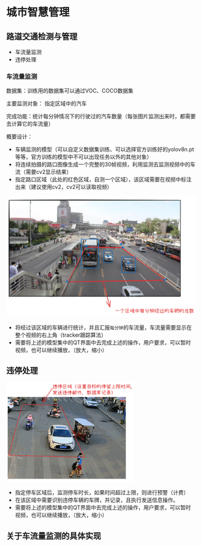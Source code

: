 # 城市智慧管理



## 路道交通检测与管理

+ 车流量监测
+ 违停处理





### 车流量监测



数据集：训练用的数据集可以通过VOC、COCO数据集

主要监测对象： 指定区域中的汽车

完成功能：统计每分钟情况下的行驶过的汽车数量（每张图片监测出来时，都需要去计算它的车流量）



概要设计：

+ 车辆监测的模型（可以自定义数据集训练、可以选择官方训练好的yolov8n.pt 等等，官方训练的模型中不可以出现任务以外的其他对象）
+ 将连续拍摄的路口图像生成一个完整的30帧视频，利用监测去监测视频中的车流（需要cv2显示结果）
+ 指定路口区域（此处的红色区域，自测一个区域），该区域需要在视频中标注出来（建议使用cv2，cv2可以读取视频）

<img src="./assets/image-20241125152513701.png" alt="image-20241125152513701" style="zoom:50%;" />

+ 将经过该区域的车辆进行统计，并且汇报`每分钟`的车流量，车流量需要显示在整个视频的右上角（tracker跟踪算法）
+ 需要将上述的模型集中的QT界面中去完成上述的操作，用户要求，可以暂时视频，也可以继续播放，（放大，缩小）



## 违停处理

<img src="./assets/image-20241125153313962.png" alt="image-20241125153313962" style="zoom:33%;" />

+ 指定停车区域后，监测停车时长，如果时间超过上限，则进行预警（计费）
+ 在该区域中需要识别违停车辆的车牌，并记录，且执行发送信息操作。
+ 需要将上述的模型集中的QT界面中去完成上述的操作，用户要求，可以暂时视频，也可以继续播放，（放大，缩小）





## 关于车流量监测的具体实现



